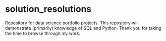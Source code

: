 # solution_resolutions
Repository for data science portfolio projects.
This repository will demonstrate (primarily) knowledge of SQL and Python. 
Thank you for taking the time to browse through my work. 
